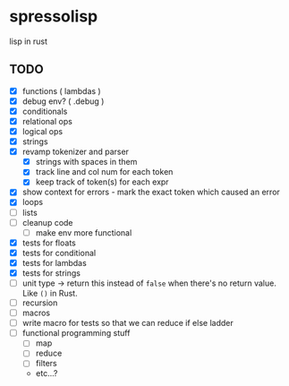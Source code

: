 # spressolisp
lisp in rust


## TODO
- [x] functions ( lambdas )
- [x] debug env? ( .debug )
- [X] conditionals
- [x] relational ops
- [x] logical ops
- [x] strings
- [x] revamp tokenizer and parser
    - [x] strings with spaces in them
    - [x] track line and col num for each token
    - [x] keep track of token(s) for each expr
- [x] show context for errors - mark the exact token which caused an error
- [x] loops
- [ ] lists
- [ ] cleanup code
  - [ ] make env more functional
- [x] tests for floats
- [x] tests for conditional
- [x] tests for lambdas
- [x] tests for strings
- [ ] unit type -> return this instead of `false` when there's no return value. Like `()` in Rust.
- [ ] recursion
- [ ] macros
- [ ] write macro for tests so that we can reduce if else ladder
- [ ] functional programming stuff
  - [ ] map
  - [ ] reduce
  - [ ] filters
  - etc...?
